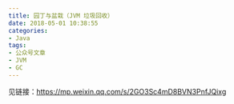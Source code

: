 ```yaml
---
title: 园丁与盆栽（JVM 垃圾回收）
date: 2018-05-01 10:38:55
categories:
- Java
tags:
- 公众号文章
- JVM
- GC
---
```

见链接：https://mp.weixin.qq.com/s/2GO3Sc4mD8BVN3PnfJQixg